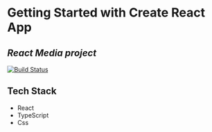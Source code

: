 # Getting Started with Create React App

## _React Media project_

[![Build Status](https://res.cloudinary.com/dlbipxxlr/image/upload/v1672046525/gitHub-repository-images/video-image_pfelwg.png)](https://deploy-preview-1--sage-froyo-c0b003.netlify.app/)

## Tech Stack

- React
- TypeScript
- Css
 


